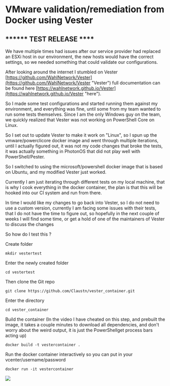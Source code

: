 # VMware validation/remediation from Docker using Vester #

## ****** TEST RELEASE **** ##

We have multiple times had issues after our service provider had replaced an ESXi host in our environment, the new hosts would have the correct settings, so we needed something that could validate our configurations.

After looking around the internet I stumbled on Vester [https://github.com/WahlNetwork/Vester](https://github.com/WahlNetwork/Vester "Vester") full documentation can be found here [https://wahlnetwork.github.io/Vester](https://wahlnetwork.github.io/Vester "here").

So I made some test configurations and started running them against my environment, and everything was fine, until some from my team wanted to run some tests themselves. Since I am the only Windows guy on the team, we quickly realized that Vester was not working on PowerShell Core on Linux.

So I set out to update Vester to make it work on "Linux", so I spun up the vmware/powerclicore docker image and went through multiple iterations, until I actually figured out, it was not my code changes that broke the tests, it was actually something in PhotonOS that did not play well with PowerShell/Pester.

So I switched to using the microsoft/powershell docker image that is based on Ubuntu, and my modified Vester just worked.

Currently I am just iterating through different tests on my local machine, that is why I cook everything in the docker container, the plan is that this will be hooked into our CI system and run from there.

In time I would like my changes to go back into Vester, so I do not need to use a custom version, currently I am facing some issues with their tests, that I do not have the time to figure out, so hopefully in the next couple of weeks I will find some time, or get a hold of one of the maintainers of Vester to discuss the changes

So how do I test this ? 

Create folder

    mkdir vestertest
    
Enter the newly created folder

    cd vestertest

Then clone the Git repo

    git clone https://github.com/Claustn/vester_container.git
Enter the directory

    cd vester_container
Build the container (In the video I have cheated on this step, and prebuilt the image, it takes a couple minutes to download all dependencies, and don't worry about the weird output, it is just the PowerShellget process bars acting up)

    docker build -t vestercontainer .
Run the docker container interactively so you can put in your vcenter/username/password

    docker run -it vestercontainer



![](https://i.imgur.com/JxYNCDM.gif)






